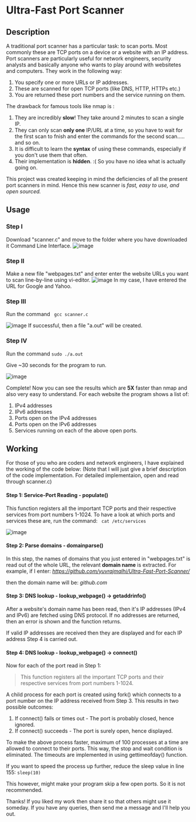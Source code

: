 # Ultra-Fast Port Scanner
## Description
A traditional port scanner has a particular task: to scan ports. Most commonly these are TCP ports on a device or a website with an IP address. Port scanners are particularly useful for network engineers, security analysts and basically anyone who wants to play around with websitetes and computers. 
They work in the following way:
  1. You specify one or more URLs or IP addresses.
  2. These are scanned for open TCP ports (like DNS, HTTP, HTTPs etc.)
  3. You are returned these port numbers and the service running on them.
  
The drawback for famous tools like nmap is : 
  1. They are incredibly **slow**! They take around 2 minutes to scan a single IP.
  2. They can only scan **only one** IP/URL at a time, so you have to wait for the first scan to fnish and enter the commands for the second scan..... and so on.
  3. It is difficult to learn the **syntax** of using these commands, especially if you don't use them that often.
  4. Their implementation is **hidden**. :(  So you have no idea what is actually going on. 
  
This project was created keeping in mind the deficiencies of all the present port scanners in mind. Hence this new scanner is _fast, easy to use, and open sourced._

## Usage
### Step I
Download "scanner.c" and move to the folder where you have downloaded it Command Line Interface.
![image](https://user-images.githubusercontent.com/76866159/105578937-a12eff00-5da9-11eb-99f1-fa3c0e05d8b4.png)


### Step II
Make a new file "webpages.txt" and enter enter the website URLs you want to scan line-by-line using vi-editor. 
![image](https://user-images.githubusercontent.com/76866159/105579035-eeab6c00-5da9-11eb-8dd4-9c1ee1f96467.png)
In my case, I have entered the URL for Google and Yahoo.


### Step III
Run the command 
                ``` gcc scanner.c```
                
![image](https://user-images.githubusercontent.com/76866159/105579123-83ae6500-5daa-11eb-84f4-1f1af7410e82.png)
If successful, then a file "a.out" will be created.

### Step IV
Run the command 
                  ``` sudo ./a.out ```
                    
Give ~30 seconds for the program to run.

![image](https://user-images.githubusercontent.com/76866159/105579230-3a124a00-5dab-11eb-97f1-19962f91fa74.png)

Complete! 
Now you can see the results which are **5X** faster than nmap and also very easy to understand.
For each website the program shows a list of:
  1. IPv4 addresses
  2. IPv6 addresses
  3. Ports open on the IPv4 addresses
  4. Ports open on the IPv6 addresses
  5. Services running on each of the above open ports.
  

## Working
For those of you who are coders and network engineers, I have explained the working of the code below:
(Note that I will just give a brief description of the code implementation. For detailed implementaion, open and read through scanner.c)

#### Step 1: Service-Port Reading - populate()
This function registers all the important TCP ports and their respective services from port numbers 1-1024.
To have a look at which ports and services these are, run the command:
                ``` cat /etc/services```
                
 ![image](https://user-images.githubusercontent.com/76866159/105579995-bc9d0880-5daf-11eb-8f51-dd9df1109f65.png)
 
 #### Step 2: Parse domains - domainparse()
 In this step, the names of domains that you just entered in "webpages.txt" is read out of the whole URL, the relevant **domain name** is extracted.
 For example, if I enter: _https://github.com/yuvrajmalhi/Ultra-Fast-Port-Scanner/_ 
 
 then the domain name will be: _github.com_

#### Step 3: DNS lookup - lookup_webpage() -> getaddrinfo()
After a website's domain name has been read, then it's IP addresses (IPv4 and IPv6) are fetched using DNS protocol. If no addresses are returned, then an error is shown and the function returns.

If valid IP addresses are received then they are displayed and for each IP address Step 4 is carried out.

#### Step 4: DNS lookup - lookup_webpage() -> connect()
Now for each of the port read in Step 1:

> This function registers all the important TCP ports and their respective services from port numbers 1-1024.

A child process for each port is created using fork() which connects to a port number on the IP address received from Step 3. This results in two possible outcomes:
1. If connect() fails or times out    -    The port is probably closed, hence ignored.
2. If connect() succeeds              -    The port is surely open, hence displayed.

To make the above process faster, maximum of 100 processes at a time are allowed to connect to their ports. This way, the stop and wait condition is eliminated.
The timeouts are implemented in using gettimeofday() function.

If you want to speed the process up further, reduce the sleep value in line 155:
```sleep(10)```

This however, might make your program skip a few open ports. So it is not recommended.


Thanks!
If you liked my work then share it so that others might use it someday.
If you have any queries, then send me a message and I'll help you out.




